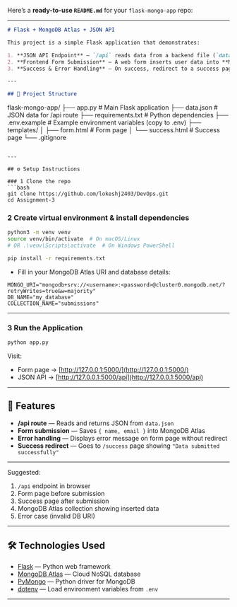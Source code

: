 Here’s a **ready-to-use `README.md`** for your `flask-mongo-app` repo:

---

```markdown
# Flask + MongoDB Atlas + JSON API

This project is a simple Flask application that demonstrates:

1. **JSON API Endpoint** — `/api` reads data from a backend file (`data.json`) and returns it as JSON.
2. **Frontend Form Submission** — A web form inserts user data into **MongoDB Atlas**.
3. **Success & Error Handling** — On success, redirect to a success page. On error, show message without redirect.

---

## 📂 Project Structure

```

flask-mongo-app/
├── app.py               # Main Flask application
├── data.json            # JSON data for /api route
├── requirements.txt     # Python dependencies
├── .env.example         # Example environment variables (copy to .env)
├── templates/
│   ├── form.html        # Form page
│   └── success.html     # Success page
└── .gitignore

````

---

## ⚙️ Setup Instructions

### 1️ Clone the repo
```bash
git clone https://github.com/lokeshj2403/DevOps.git
cd Assignment-3
````

### 2️ Create virtual environment & install dependencies

```bash
python3 -m venv venv
source venv/bin/activate  # On macOS/Linux
# OR .\venv\Scripts\activate  # On Windows PowerShell

pip install -r requirements.txt
```

* Fill in your MongoDB Atlas URI and database details:

```
MONGO_URI="mongodb+srv://<username>:<password>@cluster0.mongodb.net/?retryWrites=true&w=majority"
DB_NAME="my_database"
COLLECTION_NAME="submissions"
```


---

### 3 Run the Application

```bash
python app.py
```

Visit:

* Form page → [http://127.0.0.1:5000/](http://127.0.0.1:5000/)
* JSON API → [http://127.0.0.1:5000/api](http://127.0.0.1:5000/api)

---

## 📝 Features

* **/api route** — Reads and returns JSON from `data.json`
* **Form submission** — Saves `{ name, email }` into MongoDB Atlas
* **Error handling** — Displays error message on form page without redirect
* **Success redirect** — Goes to `/success` page showing `"Data submitted successfully"`

---

Suggested:

1. `/api` endpoint in browser
2. Form page before submission
3. Success page after submission
4. MongoDB Atlas collection showing inserted data
5. Error case (invalid DB URI)

---

## 🛠️ Technologies Used

* [Flask](https://flask.palletsprojects.com/) — Python web framework
* [MongoDB Atlas](https://www.mongodb.com/cloud/atlas) — Cloud NoSQL database
* [PyMongo](https://pymongo.readthedocs.io/) — Python driver for MongoDB
* [dotenv](https://pypi.org/project/python-dotenv/) — Load environment variables from `.env`

---
